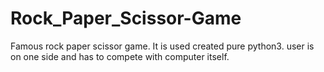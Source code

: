 # Rock_Paper_Scissor-Game
Famous rock paper scissor game. It is used created pure python3. user is on one side and has to compete with computer itself.
